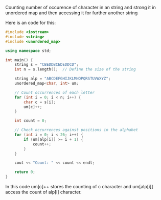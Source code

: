 Counting number of occurence of character in an string and strong it in unordered map and then accessing it for further another string

Here is an code for this:

```cpp
#include <iostream>
#include <string>
#include <unordered_map>

using namespace std;

int main() {
    string s = "CBEDDBCEDEDDCD";
    int n = s.length();  // Define the size of the string

    string alp = "ABCDEFGHIJKLMNOPQRSTUVWXYZ";
    unordered_map<char, int> um;

    // Count occurrences of each letter
    for (int i = 0; i < n; i++) {
        char c = s[i];
        um[c]++;
    }

    int count = 0;

    // Check occurrences against positions in the alphabet
    for (int i = 0; i < 26; i++) {
        if (um[alp[i]] >= i + 1) {
            count++;
        }
    }

    cout << "Count: " << count << endl;

    return 0;
}
```

In this code um[c]++ stores the counting of c character and um[alp[i]] access the count of alp[i] character.
